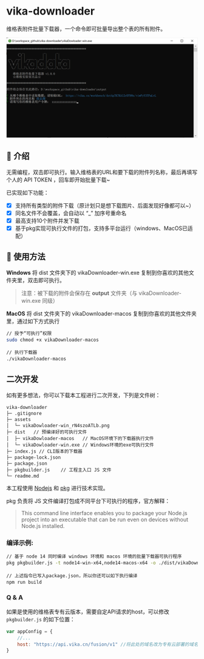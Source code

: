 # vika-downloader

维格表附件批量下载器，一个命令即可批量导出整个表的所有附件。

![vikaDowloader.png](assets/vikaDowloader-win_rN4szoATLb.png)


## 🎨 介绍

无需编程，双击即可执行。输入维格表的URL和要下载的附件列名称，最后再填写个人的 API TOKEN ，回车即开始批量下载~

已实现如下功能：
- [x] 支持所有类型的附件下载（原计划只是想下载图片、后面发现好像都可以~）
- [x] 同名文件不会覆盖，会自动以 “_” 加序号重命名
- [x] 最高支持10个附件并发下载
- [x] 基于pkg实现可执行文件的打包，支持多平台运行（windows、MacOS已适配）

## 🔨 使用方法

**Windows**
将 dist 文件夹下的 vikaDownloader-win.exe 复制到你喜欢的其他文件夹里，双击即可执行。

> 注意：被下载的附件会保存在 **output** 文件夹（与 vikaDownloader-win.exe 同级）


**MacOS**
将 dist 文件夹下的 vikaDownloader-macos 复制到你喜欢的其他文件夹里，通过如下方式执行

```bash
// 授予“可执行”权限
sudo chmod +x vikaDownloader-macos

// 执行下载器
./vikaDownloader-macos
```


## 二次开发

如有更多想法，你可以下载本工程进行二次开发，下列是文件树：

```
vika-downloader
├─ .gitignore
├─ assets
│  └─ vikaDowloader-win_rN4szoATLb.png
├─ dist   // 预编译好的可执行文件
│  ├─ vikaDowloader-macos   // MacOS环境下的下载器执行文件
│  └─ vikaDowloader-win.exe // Windows环境的exe可执行文件
├─ index.js // CLI版本的下载器
├─ package-lock.json
├─ package.json
├─ pkgbuilder.js    // 工程主入口 JS 文件
└─ readme.md

```

本工程使用 [Nodejs](https://nodejs.org/en/) 和 [pkg](https://www.npmjs.com/package/pkg) 进行技术实现。

pkg 负责将 JS 文件编译打包成不同平台下可执行的程序，官方解释：

> This command line interface enables you to package your Node.js project into an executable that can be run even on devices without Node.js installed.

### 编译示例:
```bash
// 基于 node 14 同时编译 windows 环境和 macos 环境的批量下载器可执行程序
pkg pkgbuilder.js -t node14-win-x64,node14-macos-x64 -o ./dist/vikaDownloader

// 上述指令已写入package.json，所以你还可以如下执行编译
npm run build

```

### Q & A

如果是使用的维格表专有云版本，需要自定API请求的host，可以修改 `pkgbuilder.js` 的如下位置：
```javascript
var appConfig = {
    //...
    host: "https://api.vika.cn/fusion/v1" //将此处的域名改为专有云部署的域名或IP
}
```
